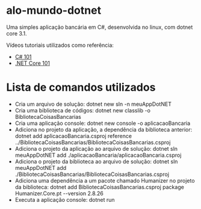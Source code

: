 # alo-mundo-dotnet
Uma simples aplicação bancária em C#, desenvolvida no linux, com dotnet core 3.1.

Vídeos tutoriais utilizados como referência:
- [C# 101](https://www.youtube.com/playlist?list=PLdo4fOcmZ0oVxKLQCHpiUWun7vlJJvUiN)
- [.NET Core 101](https://www.youtube.com/playlist?list=PLdo4fOcmZ0oWoazjhXQzBKMrFuArxpW80)


# Lista de comandos utilizados

- Cria um arquivo de solução: dotnet new sln -n meuAppDotNET
- Cria uma biblioteca de códigos: dotnet new classlib -o BibliotecaCoisasBancarias
- Cria uma aplicação console: dotnet new console -o aplicacaoBancaria
- Adiciona no projeto da aplicação, a dependência da biblioteca anterior: dotnet add aplicacaoBancaria.csproj reference ../BibliotecaCoisasBancarias/BibliotecaCoisasBancarias.csproj 
- Adiciona o projeto da aplicação ao arquivo de solução: dotnet sln meuAppDotNET add ./aplicacaoBancaria/aplicacaoBancaria.csproj
- Adiciona o projeto da biblioteca ao arquivo de solução: dotnet sln meuAppDotNET add ./BibliotecaCoisasBancarias/BibliotecaCoisasBancarias.csproj
- Adiciona uma dependência a um pacote chamado Humanizer no projeto da biblioteca: dotnet add BibliotecaCoisasBancarias.csproj package Humanizer.Core.pt --version 2.8.26
- Executa a aplicação console: dotnet run
